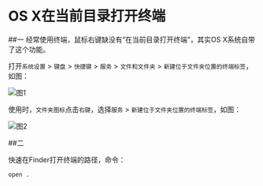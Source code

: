 # OS X在当前目录打开终端


##一
经常使用终端，鼠标右键缺没有“在当前目录打开终端”，其实OS X系统自带了这个功能。

打开`系统设置` > `键盘` > `快捷键` > `服务` > `文件和文件夹` > `新建位于文件夹位置的终端标签`，如图：

![图1](https://dl.dropboxusercontent.com/u/2589242/2014/Snip20141227_2.png)

使用时，`文件夹图标`点击`右键`，选择`服务` > `新建位于文件夹位置的终端标签`，如图：

![图2](https://dl.dropboxusercontent.com/u/2589242/2014/Snip20141227_5.png)


##二

快速在Finder打开终端的路径，命令：

```
open .
```
